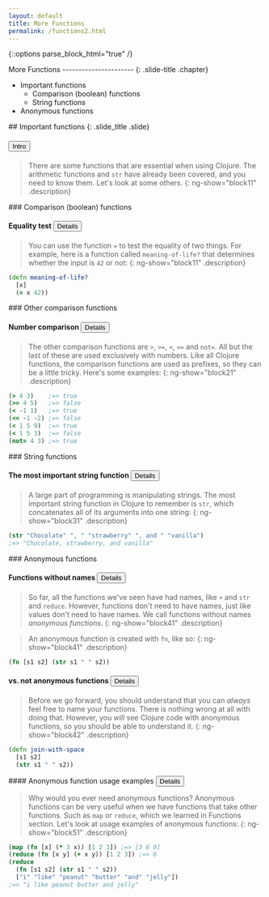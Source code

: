 ```yaml
---
layout: default
title: More Functions
permalink: /functions2.html
---
```


{::options parse_block_html="true" /}
<section>
More Functions
----------------------
{: .slide-title .chapter}

* Important functions
    * Comparison (boolean) functions
    * String functions
* Anonymous functions
</section>

<section>
## Important functions
{: .slide_title .slide}

#### <button class="link" ng-model="block11" ng-click="block11=!block11">Intro</button>

> There are some functions that are essential when using Clojure. The
arithmetic functions and `str` have already been covered, and you need
to know them. Let's look at some others.
{: ng-show="block11" .description}
</section>

<section>
### Comparison (boolean) functions

#### Equality test <button class="link" ng-model="block11" ng-click="block11=!block11">Details</button>

> You can use the function `=` to test the equality of two things. For
> example, here is a function called `meaning-of-life?` that
> determines whether the input is `42` or not:
{: ng-show="block11" .description}

```clojure
(defn meaning-of-life?
  [x]
  (= x 42))
```
</section>

<section>
### Other comparison functions

#### Number comparison <button class="link" ng-model="block21" ng-click="block21=!block21">Details</button>

> The other comparison functions are `>`, `>=`, `<`, `<=` and `not=`.
> All but the last of these are used exclusively with numbers.
> Like all Clojure functions, the comparison functions are used as
> prefixes, so they can be a little tricky. Here's some examples:
{: ng-show="block21" .description}

```clojure
(> 4 3)    ;=> true
(>= 4 5)   ;=> false
(< -1 1)   ;=> true
(<= -1 -2) ;=> false
(< 1 5 9)  ;=> true
(< 1 5 3)  ;=> false
(not= 4 3) ;=> true
```
</section>

<section>
### String functions

#### The most important string function <button class="link" ng-model="block31" ng-click="block31=!block31">Details</button>

> A large part of programming is manipulating strings. The most
> important string function in Clojure to remember is `str`, which
> concatenates all of its arguments into one string:
{: ng-show="block31" .description}

```clojure
(str "Chocolate" ", " "strawberry" ", and " "vanilla")
;=> "Chocolate, strawberry, and vanilla"
```
</section>

<section>
### Anonymous functions

#### Functions without names <button class="link" ng-model="block41" ng-click="block41=!block41">Details</button>

> So far, all the functions we've seen have had names, like `+` and
> `str` and `reduce`. However, functions don't need to have names, just
> like values don't need to have names. We call functions without names
> _anonymous functions_.
{: ng-show="block41" .description}

> An anonymous function is created with `fn`, like so:
{: ng-show="block41" .description}

```clojure
(fn [s1 s2] (str s1 " " s2))
```

#### vs. not anonymous functions <button class="link" ng-model="block42" ng-click="block42=!block42">Details</button>

> Before we go forward, you should understand that you can _always_
> feel free to name your functions. There is nothing wrong at all with
> doing that. However, you _will_ see Clojure code with anonymous
> functions, so you should be able to understand it.
{: ng-show="block42" .description}

```clojure
(defn join-with-space
  [s1 s2]
  (str s1 " " s2))
```
</section>

<section>
#### Anonymous function usage examples <button class="link" ng-model="block51" ng-click="block51=!block51">Details</button>

> Why would you ever need anonymous functions?
> Anonymous functions can be very useful
> when we have functions that take other functions.
> Such as `map` or `reduce`, which we learned in Functions section.
> Let's look at usage examples of anonymous functions:
{: ng-show="block51" .description}

```clojure
(map (fn [x] (* 3 x)) [1 2 3]) ;=> [3 6 9]
(reduce (fn [x y] (+ x y)) [1 2 3]) ;=> 6
(reduce
  (fn [s1 s2] (str s1 " " s2))
  ["i" "like" "peanut" "butter" "and" "jelly"])
;=> "i like peanut butter and jelly"
```
</section>
